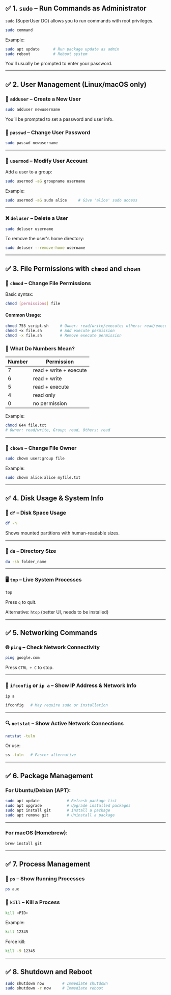 ## ✅ 1. **`sudo` – Run Commands as Administrator**

`sudo` (SuperUser DO) allows you to run commands with root privileges.

```bash
sudo command
```

Example:

```bash
sudo apt update      # Run package update as admin
sudo reboot          # Reboot system
```

You'll usually be prompted to enter your password.

---

## ✅ 2. **User Management (Linux/macOS only)**

### 👤 `adduser` – Create a New User

```bash
sudo adduser newusername
```

You’ll be prompted to set a password and user info.

### 🔑 `passwd` – Change User Password

```bash
sudo passwd newusername
```

---

### 👥 `usermod` – Modify User Account

Add a user to a group:

```bash
sudo usermod -aG groupname username
```

Example:

```bash
sudo usermod -aG sudo alice     # Give 'alice' sudo access
```

---

### ❌ `deluser` – Delete a User

```bash
sudo deluser username
```

To remove the user's home directory:

```bash
sudo deluser --remove-home username
```

---

## ✅ 3. **File Permissions with `chmod` and `chown`**

### 🔐 `chmod` – Change File Permissions

Basic syntax:

```bash
chmod [permissions] file
```

#### Common Usage:

```bash
chmod 755 script.sh     # Owner: read/write/execute; others: read/execute
chmod +x file.sh        # Add execute permission
chmod -x file.sh        # Remove execute permission
```

### 🔢 What Do Numbers Mean?

| Number | Permission             |
| ------ | ---------------------- |
| 7      | read + write + execute |
| 6      | read + write           |
| 5      | read + execute         |
| 4      | read only              |
| 0      | no permission          |

Example:

```bash
chmod 644 file.txt
# Owner: read/write, Group: read, Others: read
```

---

### 👑 `chown` – Change File Owner

```bash
sudo chown user:group file
```

Example:

```bash
sudo chown alice:alice myfile.txt
```

---

## ✅ 4. **Disk Usage & System Info**

### 💽 `df` – Disk Space Usage

```bash
df -h
```

Shows mounted partitions with human-readable sizes.

---

### 📁 `du` – Directory Size

```bash
du -sh folder_name
```

---

### 🖥️ `top` – Live System Processes

```bash
top
```

Press `q` to quit.

Alternative: `htop` (better UI, needs to be installed)

---

## ✅ 5. **Networking Commands**

### 🌐 `ping` – Check Network Connectivity

```bash
ping google.com
```

Press `CTRL + C` to stop.

---

### 📶 `ifconfig` or `ip a` – Show IP Address & Network Info

```bash
ip a
```

```bash
ifconfig   # May require sudo or installation
```

---

### 🔍 `netstat` – Show Active Network Connections

```bash
netstat -tuln
```

Or use:

```bash
ss -tuln   # Faster alternative
```

---

## ✅ 6. **Package Management**

### For **Ubuntu/Debian (APT)**:

```bash
sudo apt update            # Refresh package list
sudo apt upgrade           # Upgrade installed packages
sudo apt install git       # Install a package
sudo apt remove git        # Uninstall a package
```

---

### For **macOS (Homebrew)**:

```bash
brew install git
```

---

## ✅ 7. **Process Management**

### 🔎 `ps` – Show Running Processes

```bash
ps aux
```

### 🔫 `kill` – Kill a Process

```bash
kill <PID>
```

Example:

```bash
kill 12345
```

Force kill:

```bash
kill -9 12345
```

---

## ✅ 8. **Shutdown and Reboot**

```bash
sudo shutdown now        # Immediate shutdown
sudo shutdown -r now     # Immediate reboot
```